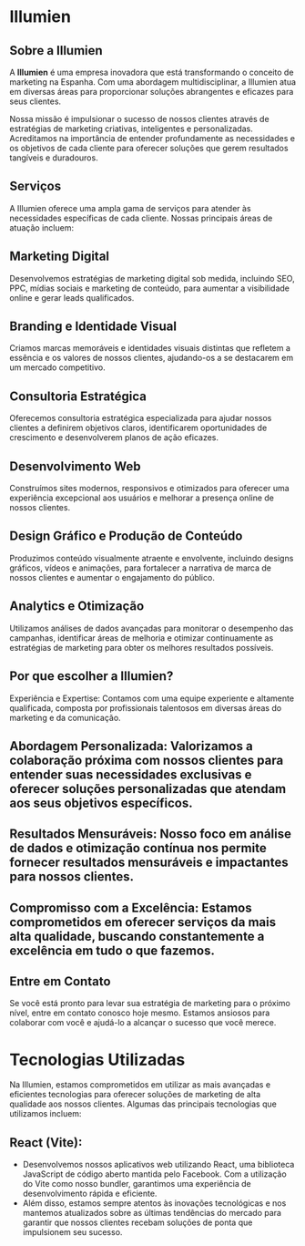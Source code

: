 # Illumien
## Sobre a Illumien
A **Illumien** é uma empresa inovadora que está transformando o conceito de marketing na Espanha. Com uma abordagem multidisciplinar, a Illumien atua em diversas áreas para proporcionar soluções abrangentes e eficazes para seus clientes.

Nossa missão é impulsionar o sucesso de nossos clientes através de estratégias de marketing criativas, inteligentes e personalizadas. Acreditamos na importância de entender profundamente as necessidades e os objetivos de cada cliente para oferecer soluções que gerem resultados tangíveis e duradouros.

## Serviços
A Illumien oferece uma ampla gama de serviços para atender às necessidades específicas de cada cliente. Nossas principais áreas de atuação incluem:

## Marketing Digital
Desenvolvemos estratégias de marketing digital sob medida, incluindo SEO, PPC, mídias sociais e marketing de conteúdo, para aumentar a visibilidade online e gerar leads qualificados.

## Branding e Identidade Visual
Criamos marcas memoráveis e identidades visuais distintas que refletem a essência e os valores de nossos clientes, ajudando-os a se destacarem em um mercado competitivo.

## Consultoria Estratégica
Oferecemos consultoria estratégica especializada para ajudar nossos clientes a definirem objetivos claros, identificarem oportunidades de crescimento e desenvolverem planos de ação eficazes.

## Desenvolvimento Web
Construímos sites modernos, responsivos e otimizados para oferecer uma experiência excepcional aos usuários e melhorar a presença online de nossos clientes.

## Design Gráfico e Produção de Conteúdo
Produzimos conteúdo visualmente atraente e envolvente, incluindo designs gráficos, vídeos e animações, para fortalecer a narrativa de marca de nossos clientes e aumentar o engajamento do público.

## Analytics e Otimização
Utilizamos análises de dados avançadas para monitorar o desempenho das campanhas, identificar áreas de melhoria e otimizar continuamente as estratégias de marketing para obter os melhores resultados possíveis.

## Por que escolher a Illumien?
Experiência e Expertise: Contamos com uma equipe experiente e altamente qualificada, composta por profissionais talentosos em diversas áreas do marketing e da comunicação.

## Abordagem Personalizada: Valorizamos a colaboração próxima com nossos clientes para entender suas necessidades exclusivas e oferecer soluções personalizadas que atendam aos seus objetivos específicos.

## Resultados Mensuráveis: Nosso foco em análise de dados e otimização contínua nos permite fornecer resultados mensuráveis e impactantes para nossos clientes.

## Compromisso com a Excelência: Estamos comprometidos em oferecer serviços da mais alta qualidade, buscando constantemente a excelência em tudo o que fazemos.

## Entre em Contato
Se você está pronto para levar sua estratégia de marketing para o próximo nível, entre em contato conosco hoje mesmo. Estamos ansiosos para colaborar com você e ajudá-lo a alcançar o sucesso que você merece.

# Tecnologias Utilizadas
Na Illumien, estamos comprometidos em utilizar as mais avançadas e eficientes tecnologias para oferecer soluções de marketing de alta qualidade aos nossos clientes. Algumas das principais tecnologias que utilizamos incluem:

## React (Vite): 
- Desenvolvemos nossos aplicativos web utilizando React, uma biblioteca JavaScript de código aberto mantida pelo Facebook. Com a utilização do Vite como nosso bundler, garantimos uma experiência de desenvolvimento rápida e eficiente.
 - Além disso, estamos sempre atentos às inovações tecnológicas e nos mantemos atualizados sobre as últimas tendências do mercado para garantir que nossos clientes recebam soluções de ponta que impulsionem seu sucesso.